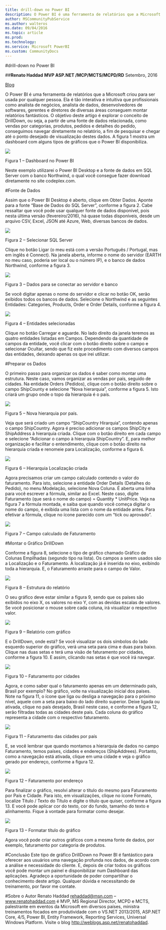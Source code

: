 ```yaml
---
title: drill-down no Power BI
description: O Power BI é uma ferramenta de relatórios que a Microsoft criou para ser usada por qualquer pessoa. Ela é tão interativa e intuitiva que profissionais como analista de negócios, analista de dados, desenvolvedores de softwares, gerentes e diretores de diversas áreas conseguem montar relatórios fantásticos.
author: MSCommunityPubService
ms.author: walteros
ms.date: 09/04/2016
ms.topic: article
ms.prod: 
ms.technology: 
ms.service: Microsoft PowerBI
ms.custom: CommunityDocs
---
```


#drill-down no Power BI


##**Renato Haddad**
**MVP ASP.NET /MCP/MCTS/MCPD/RD**
Setembro, 2016

[Blog](http://weblogs.asp.net/renatohaddad/)

O Power BI é uma ferramenta de relatórios que a Microsoft criou para ser usada por qualquer pessoa. Ela é tão interativa e intuitiva que profissionais como analista de negócios, analista de dados, desenvolvedores de softwares, gerentes e diretores de diversas áreas conseguem montar relatórios fantásticos.
O objetivo deste artigo é explorar o conceito de DrillDown, ou seja, a partir de uma fonte de dados relacionada, como vendas por categorias, produtos, pedidos e detalhes do pedido, conseguimos navegar diretamente no relatório, a fim de pesquisar e chegar até o ponto desejado de visualização destes dados. A figura 1 mostra um dashboard com alguns tipos de gráficos que o Power BI disponibiliza.


![](./img/PowerBI-Aug-001.png)

Figura 1 – Dashboard no Power BI

Neste exemplo utilizarei o Power BI Desktop e a fonte de dados em SQL Server com o banco Northwind, o qual você consegue fazer download diretamente no site codeplex.com. 

#Fonte de Dados

Assim que o Power BI Desktop é aberto, clique em Obter Dados. Aponte para a fonte “Base de Dados do SQL Server”, conforme a figura 2. Cabe ressaltar que você pode usar qualquer fonte de dados disponível, pois nesta última versão (fevereiro/2016), há quase todas disponíveis, desde um arquivo CSV, Excel, JSON até Azure, Web, diversas bancos de dados.


![](./img/PowerBI-Aug-002.png)

Figura 2 – Selecionar SQL Server

Clique no botão Ligar (o meu está com a versão Português / Portugal, mas em inglês é Connect). Na janela aberta, informe o nome do servidor (EARTH no meu caso, poderia ser local ou o número IP), e o banco de dados Northwind, conforme a figura 3.

![](./img/PowerBI-Aug-003.png)

Figura 3 – Dados para se conectar ao servidor e banco

Se você digitar apenas o nome do servidor e clicar no botão OK, serão exibidos todos os bancos de dados. Selecione o Northwind e as seguintes Entidades: Categories, Products, Order e Order Details, conforme a figura 4.

![](./img/PowerBI-Aug-004.png)

Figura 4 – Entidades selecionadas

Clique no botão Carregar e aguarde. No lado direito da janela teremos as quatro entidades listadas em Campos. Dependendo da quantidade de campos da entidade, você clicar com o botão direito sobre o campo e selecionar Ocultar, sendo que fiz este procedimento com diversos campos das entidades, deixando apenas os que irei utilizar.

#Preparar os Dados

O primeiro passo para organizar os dados é saber como montar uma estrutura. Neste caso, vamos organizar as vendas por país, seguido de cidades. Na entidade Orders (Pedidos), clique com o botão direito sobre o campo ShipCounty e selecione “Nova hierarquia”, conforme a figura 5. Isto criará um grupo onde o topo da hierarquia é o país.

![](./img/PowerBI-Aug-005.png)

Figura 5 – Nova hierarquia por país.

Veja que será criado um campo “ShipCountry Hirarquia”, contendo apenas o campo ShipCountry. Agora é preciso adicionar os campos ShipCity e ShipAddress à hierarquia criada. Clique com o botão direito em cada campo e selecione “Adicionar o campo à hierarquia ShipCountry”. E, para melhor organização e facilitar o entendimento, clique com o botão direito na hierarquia criada e renomeie para Localização, conforme a figura 6.

![](./img/PowerBI-Aug-006.png)

Figura 6 – Hierarquia Localização criada

Agora precisamos criar um campo calculado contendo o valor do faturamento. Para isto, selecione a entidade Order Details (Detalhes do Pedido), no menu Modelação, selecione Nova Coluna. É aberta uma linha para você escrever a fórmula, similar ao Excel. Neste caso, digite Faturamento (que será o nome do campo) = Quantity * UnitPrice. Veja na figura 7 a fórmula montada, e saiba que quando você começa digitar o nome do campo, é exibida uma lista com o nome da entidade antes. Para efetivar a fórmula, clique no ícone parecido com um “tick ou aprovado”.

![](./img/PowerBI-Aug-007.png)

Figura 7 – Campo calculado de Faturamento

#Montar o Gráfico DrillDown

Conforme a figura 8, selecione o tipo de gráfico chamado Gráfico de Colunas Empilhadas (segundo tipo na lista). Os campos a serem usados são a Localização e o Faturamento. A localização já é inserida no eixo, exibindo toda a hierarquia. E, o Faturamento arraste para o campo de Valor.

![](./img/PowerBI-Aug-008.png)

Figura 8 – Estrutura do relatório

O seu gráfico deve estar similar a figura 9, sendo que os países são exibidos no eixo X, os valores no eixo Y, com as devidas escalas de valores. Se você posicionar o mouse sobre cada coluna, irá visualizar o respectivo valor.

![](./img/PowerBI-Aug-009.png)

Figura 9 – Relatório com gráfico

E o DrillDown, onde está? Se você visualizar os dois símbolos do lado esquerdo superior do gráfico, verá uma seta para cima e duas para baixo. Clique nas duas setas e terá uma visão de faturamento por cidades, conforme a figura 10. E assim, clicando nas setas é que você irá navegar.

![](./img/PowerBI-Aug-010.png)

Figura 10 – Faturamento por cidades

Agora, e como saber qual o faturamento apenas em um determinado país, Brasil por exemplo? No gráfico, volte na visualização inicial dos países. Note na figura 11, o ícone que liga ou desliga a navegação para o próximo nível, aquele com a seta para baixo do lado direito superior. Deixe ligada ou ativada, clique no país desejado, Brasil neste caso, e conforme a figura 12, serão filtradas todas as cidades deste país. Cada coluna do gráfico representa a cidade com o respectivo faturamento.

![](./img/PowerBI-Aug-011.png)

Figura 11 – Faturamento das cidades por país

E, se você lembrar que quando montamos a hierarquia de dados no campo Faturamento, temos países, cidades e endereços (ShipAddrees). Portanto, como a navegação está ativada, clique em uma cidade e veja o gráfico gerado por endereço, conforme a figura 12.

![](./img/PowerBI-Aug-012.png)

Figura 12 – Faturamento por endereço

Para finalizar o gráfico, resolvi alterar o título do mesmo para Faturamento por País e Cidade. Para isto, em visualizações, clique no ícone Formato, localize Titulo / Texto do Título e digite o título que quiser, conforme a figura 13. E você pode aplicar cor do texto, cor do fundo, tamanho do texto e alinhamento. Fique à vontade para formatar como desejar.

![](./img/PowerBI-Aug-013.png)

Figura 13 – Formatar título do gráfico

Agora você pode criar outros gráficos com a mesma fonte de dados, por exemplo, faturamento por categoria de produtos.

#Conclusão
Este tipo de gráfico DrillDown no Power BI é fantástico para oferecer aos usuários uma navegação profunda nos dados, de acordo com a análise e necessidade do cliente. E, depois de criar todos os gráficos você pode montar um painel e disponibilizar num Dashboard das aplicações.
Agradeço a oportunidade de poder compartilhar o conhecimento deste artigo. Qualquer dúvida e necessitando de treinamento, por favor me contate.

#Sobre o Autor
Renato Haddad rehaddad@msn.com – www.renatohaddad.com é MVP, MS Regional Director, MCPD e MCTS, palestrante em eventos da Microsoft em diversos países, ministra treinamentos focados em produtividade com o VS.NET 2013/2015, ASP.NET Core, 4/5, Power BI, Entity Framework, Reporting Services, Universal Windows Platform. Visite o blog http://weblogs.asp.net/renatohaddad.



